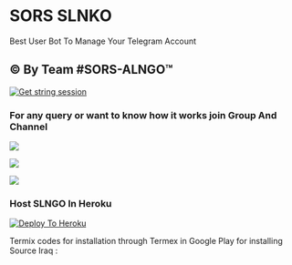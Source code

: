 # SORS SLNKO

<p align="center">

Best User Bot To Manage Your Telegram Account 
## © By Team #SORS-ALNGO™
[![Get string session](https://repl.it/badge/github/sandy1709/sandeep1709)](https://generatestringsession.sandeep1709.repl.run/)
### For any query or want to know how it works join Group And Channel 

<a href="https://t.me/er1er"><img src="https://img.shields.io/badge/Join-Telegram%20Channel-red.svg?logo=Telegram"></a>

<a href="https://t.me/CUCUB"><img src="https://img.shields.io/badge/Join-Telegram%20Group-blue.svg?logo=telegram"></a>

<a href="https://youtu.be/e4vINpXenbQ"><img src="https://img.shields.io/badge/How%20To-Deploy-red.svg?logo=Youtube"></a>

### Host SLNGO In Heroku

 

[![Deploy To Heroku](https://www.herokucdn.com/deploy/button.svg)](https://heroku.com/deploy?template=https://github.com/klanrali/IRAQ.thon)

Termix codes for installation through Termex in Google Play for installing Source Iraq  :


